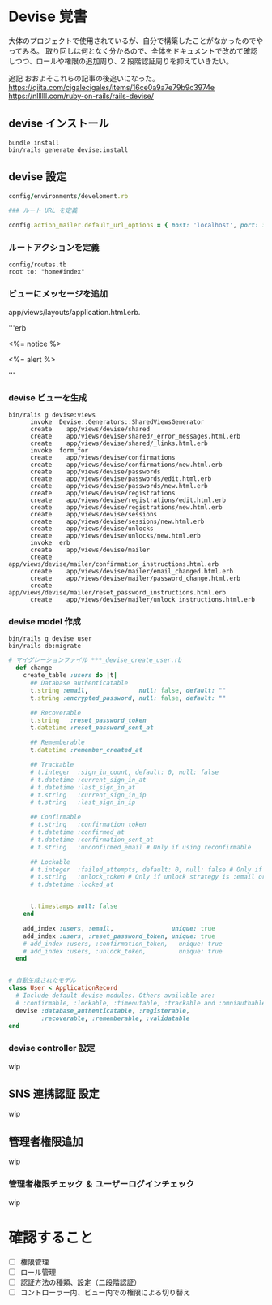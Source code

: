 # Devise 覚書

大体のプロジェクトで使用されているが、自分で構築したことがなかったのでやってみる。
取り回しは何となく分かるので、全体をドキュメントで改めて確認しつつ、ロールや権限の追加周り、2 段階認証周りを抑えていきたい。

追記
おおよそこれらの記事の後追いになった。
https://qiita.com/cigalecigales/items/16ce0a9a7e79b9c3974e
https://nllllll.com/ruby-on-rails/rails-devise/

## devise インストール

```shell
bundle install
bin/rails generate devise:install
```

## devise 設定

```ruby
config/environments/develoment.rb

### ルート URL を定義

config.action_mailer.default_url_options = { host: 'localhost', port: 3000 }

```

### ルートアクションを定義

```
config/routes.tb
root to: "home#index"
```

### ビューにメッセージを追加

app/views/layouts/application.html.erb.

'''erb

<p class="notice"><%= notice %></p>
<p class="alert"><%= alert %></p>
'''

### devise ビューを生成

```shell
bin/ralis g devise:views
      invoke  Devise::Generators::SharedViewsGenerator
      create    app/views/devise/shared
      create    app/views/devise/shared/_error_messages.html.erb
      create    app/views/devise/shared/_links.html.erb
      invoke  form_for
      create    app/views/devise/confirmations
      create    app/views/devise/confirmations/new.html.erb
      create    app/views/devise/passwords
      create    app/views/devise/passwords/edit.html.erb
      create    app/views/devise/passwords/new.html.erb
      create    app/views/devise/registrations
      create    app/views/devise/registrations/edit.html.erb
      create    app/views/devise/registrations/new.html.erb
      create    app/views/devise/sessions
      create    app/views/devise/sessions/new.html.erb
      create    app/views/devise/unlocks
      create    app/views/devise/unlocks/new.html.erb
      invoke  erb
      create    app/views/devise/mailer
      create    app/views/devise/mailer/confirmation_instructions.html.erb
      create    app/views/devise/mailer/email_changed.html.erb
      create    app/views/devise/mailer/password_change.html.erb
      create    app/views/devise/mailer/reset_password_instructions.html.erb
      create    app/views/devise/mailer/unlock_instructions.html.erb
```

### devise model 作成

```shell
bin/rails g devise user
bin/rails db:migrate
```

```ruby
# マイグレーションファイル ***_devise_create_user.rb
  def change
    create_table :users do |t|
      ## Database authenticatable
      t.string :email,              null: false, default: ""
      t.string :encrypted_password, null: false, default: ""

      ## Recoverable
      t.string   :reset_password_token
      t.datetime :reset_password_sent_at

      ## Rememberable
      t.datetime :remember_created_at

      ## Trackable
      # t.integer  :sign_in_count, default: 0, null: false
      # t.datetime :current_sign_in_at
      # t.datetime :last_sign_in_at
      # t.string   :current_sign_in_ip
      # t.string   :last_sign_in_ip

      ## Confirmable
      # t.string   :confirmation_token
      # t.datetime :confirmed_at
      # t.datetime :confirmation_sent_at
      # t.string   :unconfirmed_email # Only if using reconfirmable

      ## Lockable
      # t.integer  :failed_attempts, default: 0, null: false # Only if lock strategy is :failed_attempts
      # t.string   :unlock_token # Only if unlock strategy is :email or :both
      # t.datetime :locked_at


      t.timestamps null: false
    end

    add_index :users, :email,                unique: true
    add_index :users, :reset_password_token, unique: true
    # add_index :users, :confirmation_token,   unique: true
    # add_index :users, :unlock_token,         unique: true
  end


# 自動生成されたモデル
class User < ApplicationRecord
  # Include default devise modules. Others available are:
  # :confirmable, :lockable, :timeoutable, :trackable and :omniauthable
  devise :database_authenticatable, :registerable,
         :recoverable, :rememberable, :validatable
end
```

### devise controller 設定

wip

## SNS 連携認証 設定

wip

## 管理者権限追加

wip

### 管理者権限チェック ＆ ユーザーログインチェック

wip

# 確認すること

- [ ] 権限管理
- [ ] ロール管理
- [ ] 認証方法の種類、設定（二段階認証）
- [ ] コントローラー内、ビュー内での権限による切り替え
